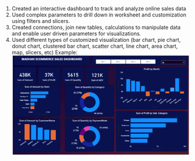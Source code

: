 1. Created an interactive dashboard to track and analyze online sales data
2. Used complex parameters to drill down in worksheet and customization using filters and slicers.
3. Created connections, join new tables, calculations to manipulate data and enable user driven parameters for visualizations.
4. Used different types of customized visualization (bar chart, pie chart, donut chart, clustered bar chart, scatter chart, line chart, area chart, map, slicers, etc)
   Example: ![Dashboard Preview](https://github.com/dheerajoshi2112-ui/Power-Bi-Project/blob/main/Power%20bi%20Dasboard.png)
